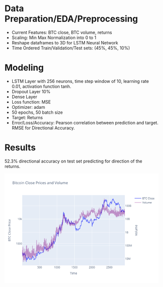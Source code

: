 # Data Preparation/EDA/Preprocessing

- Current Features: BTC close, BTC volume, returns
- Scaling: Min Max Normalization into 0 to 1
- Reshape dataframes to 3D for LSTM Neural Network
- Time Ordered Train/Validation/Test sets:  (45%, 45%, 10%)


# Modeling

- LSTM Layer with 256 neurons, time step window of 10, learning rate 0.01, activation function tanh.
- Dropout Layer 10%
- Dense Layer
- Loss function: MSE
- Optimizer: adam
- 50 epochs, 50 batch size
- Target: Returns
- Error/Loss/Accuracy: Pearson correlation between prediction and target. RMSE for Directional Accuracy.


# Results

52.3% directional accuracy on test set predicting for direction of the returns.


![test](price_vs_volume.png)

